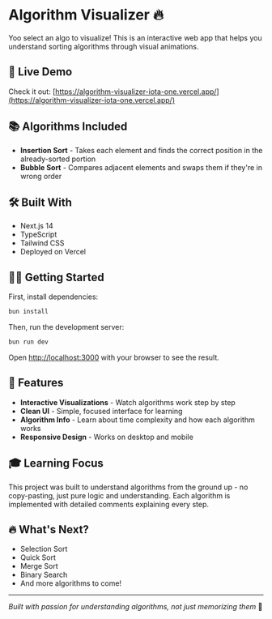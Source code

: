 # Algorithm Visualizer 🔥

Yoo select an algo to visualize! This is an interactive web app that helps you understand sorting algorithms through visual animations.

## 🚀 Live Demo

Check it out: [https://algorithm-visualizer-iota-one.vercel.app/](https://algorithm-visualizer-iota-one.vercel.app/)

## 📚 Algorithms Included

- **Insertion Sort** - Takes each element and finds the correct position in the already-sorted portion
- **Bubble Sort** - Compares adjacent elements and swaps them if they're in wrong order

## 🛠️ Built With

- Next.js 14
- TypeScript
- Tailwind CSS
- Deployed on Vercel

## 🏃‍♂️ Getting Started

First, install dependencies:

```bash
bun install
```

Then, run the development server:

```bash
bun run dev
```

Open [http://localhost:3000](http://localhost:3000) with your browser to see the result.

## 🎯 Features

- **Interactive Visualizations** - Watch algorithms work step by step
- **Clean UI** - Simple, focused interface for learning
- **Algorithm Info** - Learn about time complexity and how each algorithm works
- **Responsive Design** - Works on desktop and mobile

## 🎓 Learning Focus

This project was built to understand algorithms from the ground up - no copy-pasting, just pure logic and understanding. Each algorithm is implemented with detailed comments explaining every step.

## 🔥 What's Next?

- Selection Sort
- Quick Sort  
- Merge Sort
- Binary Search
- And more algorithms to come!

---

*Built with passion for understanding algorithms, not just memorizing them* 💪
